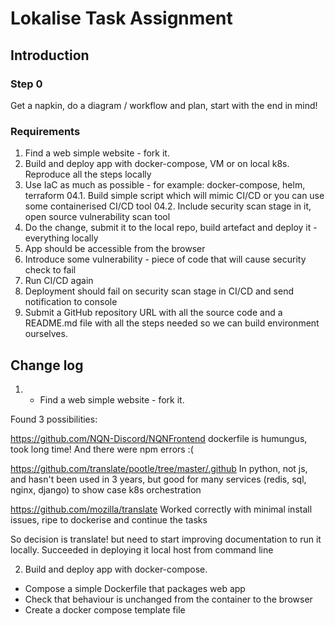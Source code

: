 # Lokalise Task Assignment

## Introduction

### Step 0

Get a napkin, do a diagram / workflow and plan, start with the end in mind!

### Requirements

1.  Find a web simple website - fork it.
2.  Build and deploy app with docker-compose, VM or on local k8s. Reproduce all the steps locally
3.  Use IaC as much as possible - for example: docker-compose, helm, terraform
    04.1. Build simple script which will mimic CI/CD or you can use some containerised CI/CD
    tool
    04.2. Include security scan stage in it, open source vulnerability scan tool
4.  Do the change, submit it to the local repo, build artefact and deploy it - everything
    locally
5.  App should be accessible from the browser
6.  Introduce some vulnerability - piece of code that will cause security check to fail
7.  Run CI/CD again
8.  Deployment should fail on security scan stage in CI/CD and send notification to
    console
9.  Submit a GitHub repository URL with all the source code and a README.md file
    with all the steps needed so we can build environment ourselves.

## Change log

1.  - Find a web simple website - fork it.

Found 3 possibilities:

https://github.com/NQN-Discord/NQNFrontend
dockerfile is humungus, took long time! And there were npm errors :(

https://github.com/translate/pootle/tree/master/.github
In python, not js, and hasn't been used in 3 years, but good for many services (redis, sql, nginx, django) to show case k8s orchestration

https://github.com/mozilla/translate
Worked correctly with minimal install issues, ripe to dockerise and continue the tasks

So decision is translate! but need to start improving documentation to run it locally. Succeeded in deploying it local host from command line

2.  Build and deploy app with docker-compose.

- Compose a simple Dockerfile that packages web app
- Check that behaviour is unchanged from the container to the browser
- Create a docker compose template file
